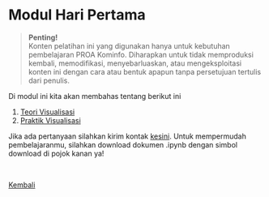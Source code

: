 <h1>Modul Hari Pertama</h1>

>**Penting!**</br>Konten pelatihan ini yang digunakan hanya untuk kebutuhan pembelajaran PROA Kominfo. Diharapkan untuk tidak memproduksi kembali, memodifikasi, menyebarluaskan, atau mengeksploitasi konten ini dengan cara atau bentuk apapun tanpa persetujuan tertulis dari penulis.

<p>Di modul ini kita akan membahas tentang berikut ini</p>
<ol>
    <li><a href="https://github.com/AbelKristanto/learning-course/blob/main/proa2022/day-1/ggplotPROA.pdf">Teori Visualisasi</a></li>
    <li><a href="https://nbviewer.org/github/AbelKristanto/learning-course/blob/main/proa2022/day-1/day1proa_visualisasi.ipynb">Praktik Visualisasi</a></li>
</ol>

Jika ada pertanyaan silahkan kirim kontak [kesini](https://id.linkedin.com/in/abelkristanto/in). Untuk mempermudah pembelajaranmu, silahkan download dokumen .ipynb dengan simbol download di pojok kanan ya!

</br>

[Kembali](https://github.com/AbelKristanto/learning-course/blob/main/proa2022/readme.MD)
